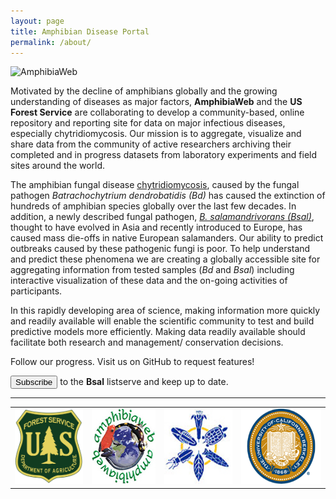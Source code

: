 ```yaml
---
layout: page
title: Amphibian Disease Portal
permalink: /about/
---
```


<img src="{{ site.baseurl }}assets/logo.jpg" title="AmphibiaWeb" class="profile" />

Motivated by the decline of amphibians globally and the growing understanding of diseases as major factors, **AmphibiaWeb** and the **US Forest Service** are collaborating to develop a community-based, online repository and reporting site for data on major infectious diseases, especially chytridiomycosis. Our mission is to aggregate, visualize and share data from the community of active researchers archiving their completed and in progress datasets from laboratory experiments and field sites around the world.   


The amphibian fungal disease [chytridiomycosis](http://amphibiaweb.org/chytrid/chytridiomycosis.html), caused by the fungal pathogen _Batrachochytrium dendrobatidis (Bd)_ has caused the extinction of hundreds of amphibian species globally over the last few decades. In addition, a newly described fungal pathogen, [_B. salamandrivorans (Bsal)_](http://amphibiaweb.org/chytrid/Bsal.html), thought to have evolved in Asia and recently introduced to Europe, has caused mass die-offs in native European salamanders. Our ability to predict outbreaks caused by these pathogenic fungi is poor. To help understand and predict these phenomena we are creating a globally accessible site for aggregating information from tested samples (_Bd_ and _Bsal_) including interactive visualization of these data and the on-going activities of participants.     
       
In this rapidly developing area of science, making information more quickly and readily available will enable the scientific community to test and build predictive models more efficiently.  Making data readily available should facilitate both research and management/ conservation decisions.



Follow our progress. Visit us on GitHub <paper-icon-button icon="glyphicon-social:github" class="click" data-href="https://github.com/AmphibiaWeb/amphibian-disease-tracker" data-toggle="tooltip" title="Visit us on GitHub"></paper-icon-button> to request features!    <br>

<button type="button" class="btn btn-default btn-lg click" onclick='location.href="https://calmail.berkeley.edu/manage/list/listinfo/bsal@lists.berkeley.edu"'><span class="glyphicon glyphicon-envelope"></span> Subscribe </button> to the <strong>Bsal</strong> listserve and keep up to date.

<hr/>   
<div style="text-center">

<table cellspacing="0" cellpadding="0" 	text-align: center;>
   <tr class="even">
    <td><img src="/assets/USDA_FS.jpg" style="height:120px;width:120px" alt="US Forest Service"/></td>
    <td><a href="http://amphibiaweb.org"><img src="/assets/awlogo120.jpg" style="height:120px" alt="AmphibiaWeb"/></a></td>
    <td><img src="/assets/bnhm_logo_large.jpg" style="height:120px;width:120px " alt="BNHM"/></td>
    <td> <img src="/assets/UCBseal.gif" style="height:120px;width:141px" alt="UC Berkeley"/></td>
  </tr>
  </div>
</table>
